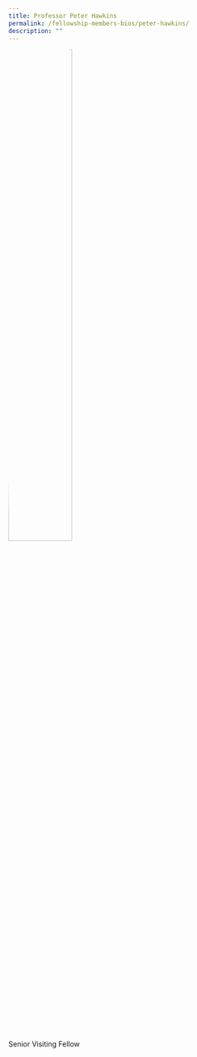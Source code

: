 ```yaml
---
title: Professor Peter Hawkins
permalink: /fellowship-members-bios/peter-hawkins/
description: ""
---
```

<style>
img {
	border-radius: 50%;
	height: 50% important;
	width: 50% !important;
	}
	
fellow-img {
		text-align: center;
	}

fellow-tenure {
	text-align: center;
	
	}	

</style>

<div class="fellow-img">
<img src="/images/FellowshipImages/peterhawkins.pn">
<p class="fellow-tenure">Senior Visiting Fellow </p>
</div>





















